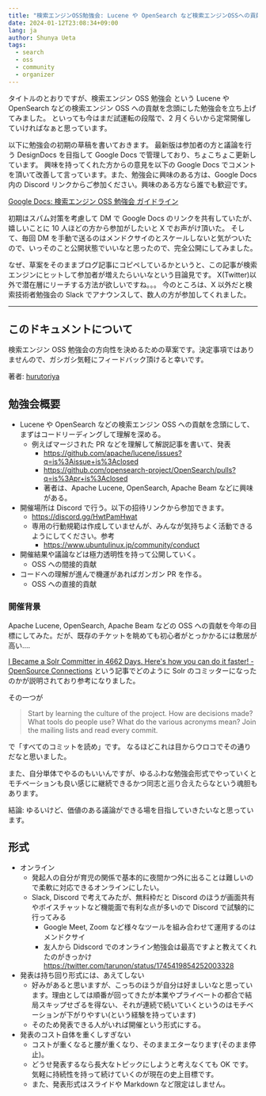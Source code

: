 ```yaml
---
title: "検索エンジンOSS勉強会: Lucene や OpenSearch など検索エンジンOSSへの貢献を念頭にしたオンライン勉強会を立ち上げてみた"
date: 2024-01-12T23:08:34+09:00
lang: ja
author: Shunya Ueta
tags:
  - search
  - oss
  - community
  - organizer
---
```


タイトルのとおりですが、検索エンジン OSS 勉強会 という Lucene や OpenSearch などの検索エンジン OSS への貢献を念頭にした勉強会を立ち上げてみました。
といっても今はまだ試運転の段階で、2 月くらいから定常開催していければなぁと思っています。

以下に勉強会の初期の草稿を書いておきます。
最新版は参加者の方と議論を行う DesignDocs を目指して Google Docs で管理しており、ちょこちょこ更新しています。
興味を持ってくれた方からの意見を以下の Google Docs でコメントを頂いて改善して言っています。また、勉強会に興味のある方は、Google Docs 内の Discord リンクからご参加ください。興味のある方なら誰でも歓迎です。

[Google Docs: 検索エンジン OSS 勉強会 ガイドライン](https://docs.google.com/document/d/13UC8xhI67qIiNZCRH8fEjRPi5fmeuivJ3-s2Ke_U0CE/edit)

初期はスパム対策を考慮して DM で Google Docs のリンクを共有していたが、嬉しいことに 10 人ほどの方から参加がしたいと X でお声がけ頂いた。
そして、毎回 DM を手動で送るのはメンドクサイのとスケールしないと気がついたので、いっそのこと公開状態でいいなと思ったので、完全公開にしてみました。

なぜ、草案をそのままブログ記事にコピペしているかというと、この記事が検索エンジンにヒットして参加者が増えたらいいなという目論見です。
X(Twitter)以外で潜在層にリーチする方法が欲しいですね。。。 今のところは、X 以外だと検索技術者勉強会の Slack でアナウンスして、数人の方が参加してくれました。

---

## このドキュメントについて

検索エンジン OSS 勉強会の方向性を決めるための草案です。決定事項ではありませんので、ガシガシ気軽にフィードバック頂けると幸いです。

著者: [hurutoriya](https://shunyaueta.com/about/)

## 勉強会概要

- Lucene や OpenSearch などの検索エンジン OSS への貢献を念頭にして、まずはコードリーディングして理解を深める。
  - 例えばマージされた PR などを理解して解説記事を書いて、発表
    - https://github.com/apache/lucene/issues?q=is%3Aissue+is%3Aclosed
    - https://github.com/opensearch-project/OpenSearch/pulls?q=is%3Apr+is%3Aclosed
    - 著者は、Apache Lucene, OpenSearch, Apache Beam などに興味がある。
- 開催場所は Discord で行う。以下の招待リンクから参加できます。
  - https://discord.gg/HwtPamHwat
  - 専用の行動規範は作成していませんが、みんなが気持ちよく活動できるようにしてください。参考
    - https://www.ubuntulinux.jp/community/conduct
- 開催結果や議論などは極力透明性を持って公開していく。
  - OSS への間接的貢献
- コードへの理解が進んで機運があればガンガン PR を作る。
  - OSS への直接的貢献

### 開催背景

Apache Lucene, OpenSearch, Apache Beam などの OSS への貢献を今年の目標にしてみた。だが、既存のチケットを眺めても初心者がとっかかるには敷居が高い....

[I Became a Solr Committer in 4662 Days\. Here's how you can do it faster\! \- OpenSource Connections](https://opensourceconnections.com/blog/2020/07/10/i-became-a-solr-committer-in-4662-days-heres-how-you-can-do-it-faster/) という記事でどのように Solr のコミッターになったのかが説明されており参考になりました。

その一つが

> Start by learning the culture of the project. How are decisions made? What tools do people use? What do the various acronyms mean? Join the mailing lists and read every commit.

で「すべてのコミットを読め」です。
なるほどこれは目からウロコでその通りだなと思いました。

また、自分単体でやるのもいいんですが、ゆるふわな勉強会形式でやっていくとモチベーションも良い感じに継続できるかつ同志と巡り合えたらなという魂胆もあります。

結論: ゆるいけど、価値のある議論ができる場を目指していきたいなと思っています。

## 形式

- オンライン
  - 発起人の自分が育児の関係で基本的に夜間かつ外に出ることは難しいので柔軟に対応できるオンラインにしたい。
  - Slack, Discord で考えてみたが、無料枠だと Discord のほうが画面共有やボイスチャットなど機能面で有利な点が多いので Discord で試験的に行ってみる
    - Google Meet, Zoom など様々なツールを組み合わせて運用するのはメンドクサイ
    - 友人から Didscord でのオンライン勉強会は最高ですよと教えてくれたのがきっかけ https://twitter.com/tarunon/status/1745419854252003328
- 発表は持ち回り形式には、あえてしない
  - 好みがあると思いますが、こっちのほうが自分は好ましいなと思っています。理由としては順番が回ってきたが本業やプライベートの都合で結局スキップせざるを得ない、それが連続で続いていくというのはモチベーションが下がりやすい(という経験を持っています)
  - そのため発表できる人がいれば開催という形式にする。
- 発表のコスト自体を重くしすぎない
  - コストが重くなると腰が重くなり、そのままエターなります(そのまま停止)。
  - どうせ発表するなら長大なトピックにしようと考えなくても OK です。気軽に持続性を持って続けていくのが現在の史上目標です。
  - また、発表形式はスライドや Markdown など限定はしません。
